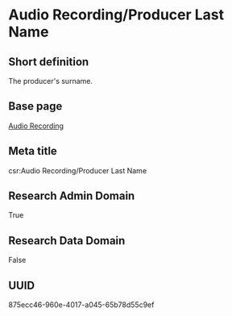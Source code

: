 # Audio Recording/Producer Last Name
## Short definition
The producer's surname.
## Base page
[Audio Recording](../../Objects/Audio%20Recording.md)
## Meta title
csr:Audio Recording/Producer Last Name
## Research Admin Domain
True
## Research Data Domain
False
## UUID
875ecc46-960e-4017-a045-65b78d55c9ef
